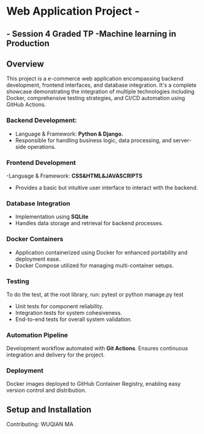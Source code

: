 # Web Application Project -
## - Session 4 Graded TP -Machine learning in Production
## Overview
This project is a e-commerce web application encompassing backend development, frontend interfaces, and database integration. It's a complete showcase demonstrating the integration of multiple technologies including Docker, comprehensive testing strategies, and CI/CD automation using GitHub Actions.

### Backend Development: 
- Language & Framework: **Python & Django.**
- Responsible for handling business logic, data processing, and server-side operations.

### Frontend Development
-Language & Framework: **CSS&HTML&JAVASCRIPTS**
- Provides a basic but intuitive user interface to interact with the backend.

### Database Integration
- Implementation using **SQLite** 
- Handles data storage and retrieval for backend processes.

### Docker Containers
- Application containerized using Docker for enhanced portability and deployment ease.
- Docker Compose utilized for managing multi-container setups.

### Testing
To do the test, at the root library, run:
    pytest
or
    python manage.py test

- Unit tests for component reliability.
- Integration tests for system cohesiveness.
- End-to-end tests for overall system validation.

### Automation Pipeline

Development workflow automated with **Git Actions**.
Ensures continuous integration and delivery for the project.

### Deployment

Docker images deployed to GitHub Container Registry, enabling easy version control and distribution.


## Setup and Installation


Contributing: WUQIAN MA
